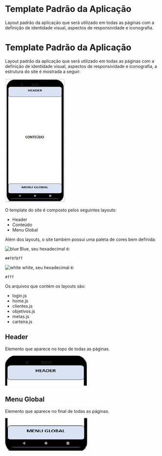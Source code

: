 # Template Padrão da Aplicação

Layout padrão da aplicação que será utilizado em todas as páginas com a definição de identidade visual, aspectos de responsividade e iconografia.
# Template Padrão da Aplicação

Layout padrão da aplicação que será utilizado em todas as páginas com a definição de identidade visual, aspectos de responsividade e iconografia, a estrutura do site é mostrada a seguir:


![Captura de tela 2022-10-30 151022](img/template-dream-mapp.jpeg)

O template do site é composto pelos seguintes layouts:

- Header
- Conteúdo
- Menu Global

Além dos layouts, o site também possui uma paleta de cores bem definida:

![blue](https://user-images.githubusercontent.com/82043220/198895640-54afbac6-2308-4026-b387-fe4827936738.png) Blue, seu hexadecimal é:
```
##f0f8ff
```

![white](https://user-images.githubusercontent.com/82043220/198895710-12674690-80fb-4ce1-adfb-97770fe9f209.png) white, seu hexadecimal é:

```
#fff
```

Os arquivos que contém os layouts são:

- login.js
- home.js
- clientes.js
- objetivos.js
- metas.js
- carteira.js

## Header

Elemento que aparece no topo de todas as páginas.

![image](img/header-dream-mapp.png)

## Menu Global

Elemento que aparece no final de todas as páginas.

![image](img/menu-global-dream-mapp.png)
